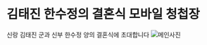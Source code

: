 # 김태진 한수정의 결혼식 모바일 청첩장

신랑 김태진 군과 신부 한수정 양의 결혼식에 초대합니다 
![메인사진](https://github.com/clemens9103/wedding_card/images/pic2.jpeg)
